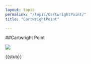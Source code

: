 ```yaml
---
layout: topic
permalink: "/topic/CartwrightPoint/"
title: "CartwrightPoint"

---
```


##Cartwright Point

<img src="Images\Aerial\CartwrightPointAerial.jpg">

{{stub}}

